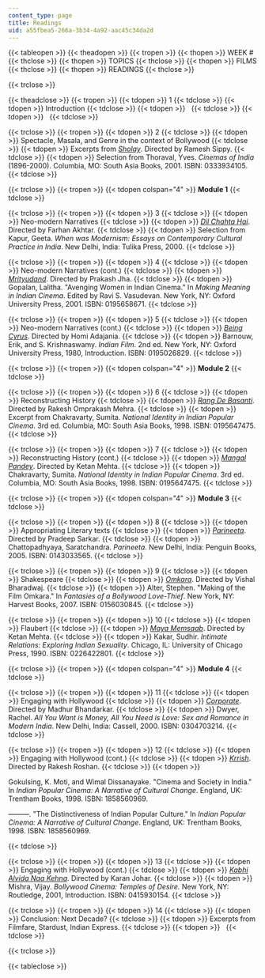 ```yaml
---
content_type: page
title: Readings
uid: a55fbea5-266a-3b34-4a92-aac45c34da2d
---
```


{{< tableopen >}}
{{< theadopen >}}
{{< tropen >}}
{{< thopen >}}
WEEK #
{{< thclose >}}
{{< thopen >}}
TOPICS
{{< thclose >}}
{{< thopen >}}
FILMS
{{< thclose >}}
{{< thopen >}}
READINGS
{{< thclose >}}

{{< trclose >}}

{{< theadclose >}}
{{< tropen >}}
{{< tdopen >}}
1
{{< tdclose >}}
{{< tdopen >}}
Introduction
{{< tdclose >}}
{{< tdopen >}}
 
{{< tdclose >}}
{{< tdopen >}}
 
{{< tdclose >}}

{{< trclose >}}
{{< tropen >}}
{{< tdopen >}}
2
{{< tdclose >}}
{{< tdopen >}}
Spectacle, Masala, and Genre in the context of Bollywood
{{< tdclose >}}
{{< tdopen >}}
Excerpts from [_Sholay_](http://www.imdb.com/title/tt0073707/). Directed by Ramesh Sippy.
{{< tdclose >}}
{{< tdopen >}}
Selection from Thoraval, Yves. _Cinemas of India_ (1896-2000). Columbia, MO: South Asia Books, 2001. ISBN: 0333934105.
{{< tdclose >}}

{{< trclose >}}
{{< tropen >}}
{{< tdopen colspan="4" >}}
**Module 1**
{{< tdclose >}}

{{< trclose >}}
{{< tropen >}}
{{< tdopen >}}
3
{{< tdclose >}}
{{< tdopen >}}
Neo-modern Narratives
{{< tdclose >}}
{{< tdopen >}}
[_Dil Chahta Hai_](http://www.imdb.com/title/tt0292490/). Directed by Farhan Akhtar.
{{< tdclose >}}
{{< tdopen >}}
Selection from Kapur, Geeta. _When was Modernism: Essays on Contemporary Cultural Practice in India_. New Delhi, India: Tulika Press, 2000.
{{< tdclose >}}

{{< trclose >}}
{{< tropen >}}
{{< tdopen >}}
4
{{< tdclose >}}
{{< tdopen >}}
Neo-modern Narratives (cont.)
{{< tdclose >}}
{{< tdopen >}}
[_Mrityudand_](http://www.imdb.com/title/tt0119720/). Directed by Prakash Jha.
{{< tdclose >}}
{{< tdopen >}}
Gopalan, Lalitha. "Avenging Women in Indian Cinema." In _Making Meaning in Indian Cinema_. Edited by Ravi S. Vasudevan. New York, NY: Oxford University Press, 2001. ISBN: 0195658671.
{{< tdclose >}}

{{< trclose >}}
{{< tropen >}}
{{< tdopen >}}
5
{{< tdclose >}}
{{< tdopen >}}
Neo-modern Narratives (cont.)
{{< tdclose >}}
{{< tdopen >}}
[_Being Cyrus_](http://www.imdb.com/title/tt0412308/). Directed by Homi Adajania.
{{< tdclose >}}
{{< tdopen >}}
Barnouw, Erik, and S. Krishnaswamy. _Indian Film_. 2nd ed. New York, NY: Oxford University Press, 1980, Introduction. ISBN: 0195026829.
{{< tdclose >}}

{{< trclose >}}
{{< tropen >}}
{{< tdopen colspan="4" >}}
**Module 2**
{{< tdclose >}}

{{< trclose >}}
{{< tropen >}}
{{< tdopen >}}
6
{{< tdclose >}}
{{< tdopen >}}
Reconstructing History
{{< tdclose >}}
{{< tdopen >}}
[_Rang De Basanti_](http://www.imdb.com/title/tt0405508/). Directed by Rakesh Omprakash Mehra.
{{< tdclose >}}
{{< tdopen >}}
Excerpt from Chakravarty, Sumita. _National Identity in Indian Popular Cinema_. 3rd ed. Columbia, MO: South Asia Books, 1998. ISBN: 0195647475.
{{< tdclose >}}

{{< trclose >}}
{{< tropen >}}
{{< tdopen >}}
7
{{< tdclose >}}
{{< tdopen >}}
Reconstructing History (cont.)
{{< tdclose >}}
{{< tdopen >}}
[_Mangal Pandey_](http://www.imdb.com/title/tt0346457/). Directed by Ketan Mehta.
{{< tdclose >}}
{{< tdopen >}}
Chakravarty, Sumita. _National Identity in Indian Popular Cinema_. 3rd ed. Columbia, MO: South Asia Books, 1998. ISBN: 0195647475.
{{< tdclose >}}

{{< trclose >}}
{{< tropen >}}
{{< tdopen colspan="4" >}}
**Module 3**
{{< tdclose >}}

{{< trclose >}}
{{< tropen >}}
{{< tdopen >}}
8
{{< tdclose >}}
{{< tdopen >}}
Appropriating Literary texts
{{< tdclose >}}
{{< tdopen >}}
[_Parineeta_](http://www.imdb.com/title/tt0437407/). Directed by Pradeep Sarkar.
{{< tdclose >}}
{{< tdopen >}}
Chattopadhyaya, Saratchandra. _Parineeta_. New Delhi, India: Penguin Books, 2005. ISBN: 0143033565.
{{< tdclose >}}

{{< trclose >}}
{{< tropen >}}
{{< tdopen >}}
9
{{< tdclose >}}
{{< tdopen >}}
Shakespeare
{{< tdclose >}}
{{< tdopen >}}
[_Omkara_](http://www.imdb.com/title/tt0488414/). Directed by Vishal Bharadwaj.
{{< tdclose >}}
{{< tdopen >}}
Alter, Stephen. "Making of the Film Omkara." In _Fantasies of a Bollywood Love-Thief_. New York, NY: Harvest Books, 2007. ISBN: 0156030845.
{{< tdclose >}}

{{< trclose >}}
{{< tropen >}}
{{< tdopen >}}
10
{{< tdclose >}}
{{< tdopen >}}
Flaubert
{{< tdclose >}}
{{< tdopen >}}
[_Maya Memsaab_](http://www.imdb.com/title/tt0137100/). Directed by Ketan Mehta.
{{< tdclose >}}
{{< tdopen >}}
Kakar, Sudhir. _Intimate Relations: Exploring Indian Sexuality_. Chicago, IL: University of Chicago Press, 1990. ISBN: 0226422801.
{{< tdclose >}}

{{< trclose >}}
{{< tropen >}}
{{< tdopen colspan="4" >}}
**Module 4**
{{< tdclose >}}

{{< trclose >}}
{{< tropen >}}
{{< tdopen >}}
11
{{< tdclose >}}
{{< tdopen >}}
Engaging with Hollywood
{{< tdclose >}}
{{< tdopen >}}
[_Corporate_](http://www.imdb.com/title/tt0488381/). Directed by Madhur Bhandarkar.
{{< tdclose >}}
{{< tdopen >}}
Dwyer, Rachel. _All You Want is Money, All You Need is Love: Sex and Romance in Modern India_. New Delhi, India: Cassell, 2000. ISBN: 0304703214.
{{< tdclose >}}

{{< trclose >}}
{{< tropen >}}
{{< tdopen >}}
12
{{< tdclose >}}
{{< tdopen >}}
Engaging with Hollywood (cont.)
{{< tdclose >}}
{{< tdopen >}}
[_Krrish_](http://www.imdb.com/title/tt0432637/). Directed by Rakesh Roshan.
{{< tdclose >}}
{{< tdopen >}}


Gokulsing, K. Moti, and Wimal Dissanayake. "Cinema and Society in India." In _Indian Popular Cinema: A Narrative of Cultural Change_. England, UK: Trentham Books, 1998. ISBN: 1858560969.

———. "The Distinctiveness of Indian Popular Culture." In _Indian Popular Cinema: A Narrative of Cultural Change_. England, UK: Trentham Books, 1998. ISBN: 1858560969.


{{< tdclose >}}

{{< trclose >}}
{{< tropen >}}
{{< tdopen >}}
13
{{< tdclose >}}
{{< tdopen >}}
Engaging with Hollywood (cont.)
{{< tdclose >}}
{{< tdopen >}}
[_Kabhi Alvida Naa Kehna_](http://www.imdb.com/title/tt0449999/). Directed by Karan Johar.
{{< tdclose >}}
{{< tdopen >}}
Mishra, Vijay. _Bollywood Cinema: Temples of Desire._ New York, NY: Routledge, 2001, Introduction. ISBN: 0415930154.
{{< tdclose >}}

{{< trclose >}}
{{< tropen >}}
{{< tdopen >}}
14
{{< tdclose >}}
{{< tdopen >}}
Conclusion: Next Decade?
{{< tdclose >}}
{{< tdopen >}}
Excerpts from Filmfare, Stardust, Indian Express.
{{< tdclose >}}
{{< tdopen >}}
 
{{< tdclose >}}

{{< trclose >}}

{{< tableclose >}}